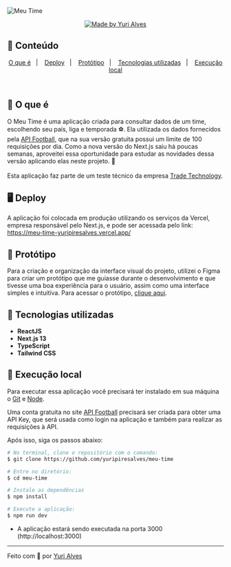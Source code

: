 <img src="https://i.ibb.co/tbXkbrW/meutime.png" alt="Meu Time" />
<p align="center">
  <a href="https://linkedin.com/in/yuripiresalves">
    <img src="https://img.shields.io/badge/made%20by-Yuri%20Alves-1e78b7" alt="Made by Yuri Alves">
  </a>
</p>

## :pushpin: Conteúdo

<p align="center">
  <a href="#thinking-o-que-é">O que é</a>&nbsp;&nbsp;&nbsp;|&nbsp;&nbsp;&nbsp;
  <a href="#desktop_computer-deploy">Deploy</a>&nbsp;&nbsp;&nbsp;|&nbsp;&nbsp;&nbsp;
  <a href="#art-protótipo">Protótipo</a>&nbsp;&nbsp;&nbsp;|&nbsp;&nbsp;&nbsp;
  <a href="#rocket-tecnologias-utilizadas">Tecnologias utilizadas</a>&nbsp;&nbsp;&nbsp;|&nbsp;&nbsp;&nbsp;
  <a href="#construction_worker-execução-local">Execução local</a>
</p>

<br/>

## :thinking: O que é

O Meu Time é uma aplicação criada para consultar dados de um time, escolhendo seu país, liga e temporada :soccer:. Ela utilizada os dados fornecidos pela [API Football](https://dashboard.api-football.com/), 
que na sua versão gratuita possui um limite de 100 requisições por dia. Como a nova versão do Next.js saiu há poucas semanas, aproveitei essa oportunidade para estudar as novidades dessa versão aplicando elas neste projeto. 🚀
<br/>
<br/>
Esta aplicação faz parte de um teste técnico da empresa [Trade Technology](https://www.linkedin.com/company/trade-technology/).

<!-- <hr/> -->

## :desktop_computer: Deploy

A aplicação foi colocada em produção utilizando os serviços da Vercel, empresa responsável pelo Next.js, e pode ser acessada pelo link: https://meu-time-yuripiresalves.vercel.app/

## :art: Protótipo

<p>
  Para a criação e organização da interface visual do projeto, utilizei o Figma para criar um protótipo que me guiasse durante o desenvolvimento e que tivesse uma boa experiência para o usuário, 
  assim como uma interface simples e intuitíva. Para acessar o protótipo, <a href="https://www.figma.com/file/vPAXLtqPUE51kaeIA2kDzp/Meu-Time?type=design&node-id=0-1&t=LcB014gJSJHMkq7r-0" target="_blank">clique aqui</a>.
</p>

## :rocket: Tecnologias utilizadas

- **ReactJS**
- **Next.js 13**
- **TypeScript**
- **Tailwind CSS**

## :construction_worker: Execução local

Para executar essa aplicação você precisará ter instalado em sua máquina o [Git][git] e [Node][node].

Uma conta gratuita no site [API Football](https://dashboard.api-football.com/register) precisará ser criada para obter uma API Key, que será usada como login na aplicação e também para
realizar as requisições à API.

<p>Após isso, siga os passos abaixo:</p>

```bash
# No terminal, clone o repositório com o comando:
$ git clone https://github.com/yuripiresalves/meu-time

# Entre no diretório:
$ cd meu-time

# Instale as dependências
$ npm install

# Execute a aplicação:
$ npm run dev
```

* A aplicação estará sendo executada na porta 3000 (http://localhost:3000)

---

Feito com :blue_heart: por [Yuri Alves](https://linkedin.com/in/yuripiresalves)

[git]: https://git-scm.com/
[node]: https://nodejs.org/en

